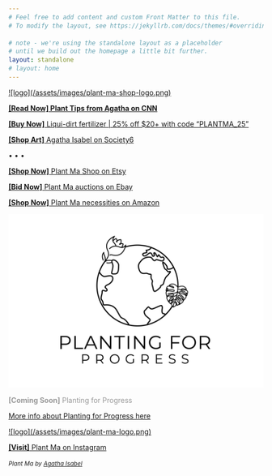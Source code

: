 ```yaml
---
# Feel free to add content and custom Front Matter to this file.
# To modify the layout, see https://jekyllrb.com/docs/themes/#overriding-theme-defaults

# note - we're using the standalone layout as a placeholder
# until we build out the homepage a little bit further.
layout: standalone
# layout: home
---
```


<a href="https://etsy.com/shop/PlantMaShop" target="_blank">
  ![logo](/assets/images/plant-ma-shop-logo.png)
</a>

<a href="https://www.cnn.com/2020/07/27/cnn-underscored/how-to-take-care-of-plants/index.html" target="_blank"><strong>[Read Now] Plant Tips from Agatha on CNN</strong></a>

<a href="https://www.liquidirt.com" target="_blank"><strong>[Buy Now]</strong> Liqui-dirt fertilizer | 25% off $20+ with code “PLANTMA_25”</a>

<a href="https://society6.com/aisabel716" target="_blank"><strong>[Shop Art]</strong> Agatha Isabel on Society6</a>

•&nbsp;•&nbsp;•

<a href="https://etsy.com/shop/PlantMaShop" target="_blank"><strong>[Shop Now]</strong> Plant Ma Shop on Etsy</a>

<a href="https://www.ebay.com/usr/plantmashop" target="_blank"><strong>[Bid Now]</strong> Plant Ma auctions on Ebay</a>

<a href="https://www.amazon.com/shop/plant.ma" target="_blank"><strong>[Shop Now]</strong> Plant Ma necessities on Amazon</a>

![logo](/assets/images/planting-for-progress-logo.png)

<!-- this page is a WIP -->
<!-- [**\[Learn More\]** Planting for Progress](/planting-for-progress) -->
<p style="color:#999999;"><strong>[Coming Soon]</strong> Planting for Progress</p>

[More info about Planting for Progress here](https://linktr.ee/plant.ma)

<a href="https://www.instagram.com/plant.ma" target="_blank">
  ![logo](/assets/images/plant-ma-logo.png)
</a>

<a href="https://www.instagram.com/plant.ma" target="_blank"><strong>[Visit]</strong> Plant Ma on Instagram</a>

<small class="site-attribution"><em>Plant Ma by <a href="https://www.linkedin.com/in/agathaisabel" target="_blank">Agatha Isabel</a></em></small>